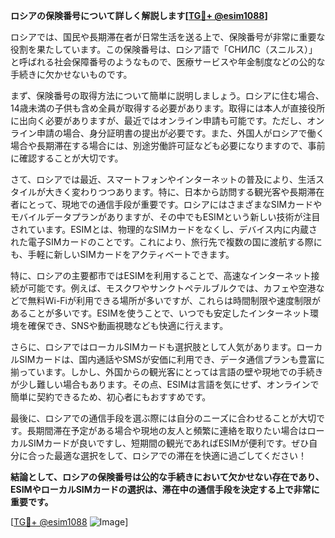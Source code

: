 **ロシアの保険番号について詳しく解説します[[TG💪+ @esim1088](https://t.me/s/esim1088)]**

ロシアでは、国民や長期滞在者が日常生活を送る上で、保険番号が非常に重要な役割を果たしています。この保険番号は、ロシア語で「СНИЛС（スニルス）」と呼ばれる社会保障番号のようなもので、医療サービスや年金制度などの公的な手続きに欠かせないものです。

まず、保険番号の取得方法について簡単に説明しましょう。ロシアに住む場合、14歳未満の子供も含め全員が取得する必要があります。取得には本人が直接役所に出向く必要がありますが、最近ではオンライン申請も可能です。ただし、オンライン申請の場合、身分証明書の提出が必要です。また、外国人がロシアで働く場合や長期滞在する場合には、別途労働許可証なども必要になりますので、事前に確認することが大切です。

さて、ロシアでは最近、スマートフォンやインターネットの普及により、生活スタイルが大きく変わりつつあります。特に、日本から訪問する観光客や長期滞在者にとって、現地での通信手段が重要です。ロシアにはさまざまなSIMカードやモバイルデータプランがありますが、その中でもESIMという新しい技術が注目されています。ESIMとは、物理的なSIMカードをなくし、デバイス内に内蔵された電子SIMカードのことです。これにより、旅行先で複数の国に渡航する際にも、手軽に新しいSIMカードをアクティベートできます。

特に、ロシアの主要都市ではESIMを利用することで、高速なインターネット接続が可能です。例えば、モスクワやサンクトペテルブルクでは、カフェや空港などで無料Wi-Fiが利用できる場所が多いですが、これらは時間制限や速度制限があることが多いです。ESIMを使うことで、いつでも安定したインターネット環境を確保でき、SNSや動画視聴なども快適に行えます。

さらに、ロシアではローカルSIMカードも選択肢として人気があります。ローカルSIMカードは、国内通話やSMSが安価に利用でき、データ通信プランも豊富に揃っています。しかし、外国からの観光客にとっては言語の壁や現地での手続きが少し難しい場合もあります。その点、ESIMは言語を気にせず、オンラインで簡単に契約できるため、初心者にもおすすめです。

最後に、ロシアでの通信手段を選ぶ際には自分のニーズに合わせることが大切です。長期間滞在予定がある場合や現地の友人と頻繁に連絡を取りたい場合はローカルSIMカードが良いですし、短期間の観光であればESIMが便利です。ぜひ自分に合った最適な選択をして、ロシアでの滞在を快適に過ごしてください！

**結論として、ロシアの保険番号は公的な手続きにおいて欠かせない存在であり、ESIMやローカルSIMカードの選択は、滞在中の通信手段を決定する上で非常に重要です。**

[[TG💪+ @esim1088](https://t.me/s/esim1088) ![Image](https://i.postimg.cc/Y0z9fWf4/image.png)]
